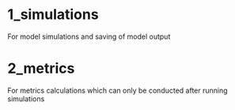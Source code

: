 # 1_simulations 
For model simulations and saving of model output

# 2_metrics 
For metrics calculations which can only be conducted after running simulations
